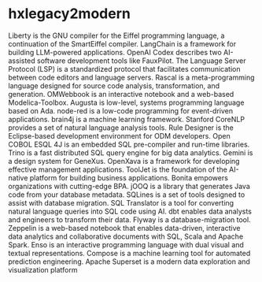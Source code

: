 # hxlegacy2modern

Liberty is the GNU compiler for the Eiffel programming language, a continuation of the SmartEiffel compiler. LangChain is a framework for building LLM-powered applications. OpenAI Codex describes two AI-assisted software development tools like FauxPilot. The Language Server Protocol (LSP) is a standardized protocol that facilitates communication between code editors and language servers. Rascal is a meta-programming language designed for source code analysis, transformation, and generation. OMWebbook is an interactive notebook and a web-based Modelica-Toolbox. Augusta is low-level, systems programming language based on Ada. node-red is a low-code programming for event-driven applications. brain4j is a machine learning framework. Stanford CoreNLP provides a set of natural language analysis tools. Rule Designer is the Eclipse-based development environment for ODM developers. Open COBOL ESQL 4J is an embedded SQL pre-compiler and run-time libraries. Trino is a fast distributed SQL query engine for big data analytics. Gemini is a design system for GeneXus. OpenXava is a framework for developing effective management applications. ToolJet is the foundation of the AI-native platform for building business applications. Bonita empowers organizations with cutting-edge BPA. jOOQ is a library that generates Java code from your database metadata. SQLines is a set of tools designed to assist with database migration. SQL Translator is a tool for converting natural language queries into SQL code using AI. dbt enables data analysts and engineers to transform their data. Flyway is a database-migration tool. Zeppelin is a web-based notebook that enables data-driven, interactive data analytics and collaborative documents with SQL, Scala and Apache Spark. Enso is an interactive programming language with dual visual and textual representations. Compose is a machine learning tool for automated prediction engineering. Apache Superset is a modern data exploration and visualization platform